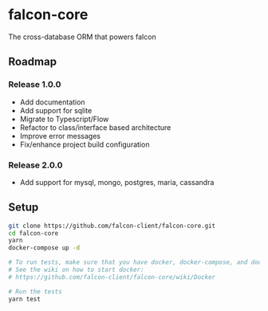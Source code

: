 falcon-core
===========
The cross-database ORM that powers falcon

## Roadmap
### Release 1.0.0
  * Add documentation
  * Add support for sqlite
  * Migrate to Typescript/Flow
  * Refactor to class/interface based architecture
  * Improve error messages
  * Fix/enhance project build configuration
### Release 2.0.0
  * Add support for mysql, mongo, postgres, maria, cassandra

## Setup
```bash
git clone https://github.com/falcon-client/falcon-core.git
cd falcon-core
yarn
docker-compose up -d

# To run tests, make sure that you have docker, docker-compose, and docker-machine
# See the wiki on how to start docker:
# https://github.com/falcon-client/falcon-core/wiki/Docker

# Run the tests
yarn test
```
